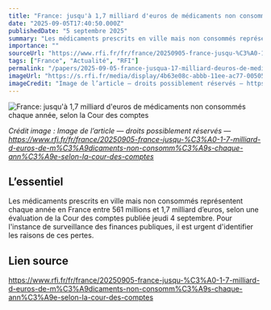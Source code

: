 ```yaml
---
title: "France: jusqu'à 1,7 milliard d'euros de médicaments non consommés chaque année, selon la Cour des comptes"
date: "2025-09-05T17:40:50.000Z"
publishedDate: "5 septembre 2025"
summary: "Les médicaments prescrits en ville mais non consommés représentent chaque année en France entre 561 millions et 1,7 milliard d’euros, selon une évaluation de la Cour des comptes publiée jeudi 4 septembre. Pour l'instance de surveillance des finances publiques, il est urgent d'identifier les raisons de ces pertes."
importance: ""
sourceUrl: "https://www.rfi.fr/fr/france/20250905-france-jusqu-%C3%A0-1-7-milliard-d-euros-de-m%C3%A9dicaments-non-consomm%C3%A9s-chaque-ann%C3%A9e-selon-la-cour-des-comptes"
tags: ["France", "Actualité", "RFI"]
permalink: "/papers/2025-09-05-france-jusqua-17-milliard-deuros-de-medicaments-non-consommes-chaque-annee-selon-la-cour-des-comptes"
imageUrl: "https://s.rfi.fr/media/display/4b63e08c-abbb-11ee-ac77-005056bfb2b6/w:1280/p:16x9/m%C3%A9dicaments%20-%20Unsplash%20-%20Volodymyr%20Hryshchenko%20-m1Hq4ibP9rc-.jpg"
imageCredit: "Image de l’article — droits possiblement réservés — https://www.rfi.fr/fr/france/20250905-france-jusqu-%C3%A0-1-7-milliard-d-euros-de-m%C3%A9dicaments-non-consomm%C3%A9s-chaque-ann%C3%A9e-selon-la-cour-des-comptes"
---
```


![France: jusqu'à 1,7 milliard d'euros de médicaments non consommés chaque année, selon la Cour des comptes](https://s.rfi.fr/media/display/4b63e08c-abbb-11ee-ac77-005056bfb2b6/w:1280/p:16x9/m%C3%A9dicaments%20-%20Unsplash%20-%20Volodymyr%20Hryshchenko%20-m1Hq4ibP9rc-.jpg)

*Crédit image : Image de l’article — droits possiblement réservés — https://www.rfi.fr/fr/france/20250905-france-jusqu-%C3%A0-1-7-milliard-d-euros-de-m%C3%A9dicaments-non-consomm%C3%A9s-chaque-ann%C3%A9e-selon-la-cour-des-comptes*

## L’essentiel

Les médicaments prescrits en ville mais non consommés représentent chaque année en France entre 561 millions et 1,7 milliard d’euros, selon une évaluation de la Cour des comptes publiée jeudi 4 septembre. Pour l'instance de surveillance des finances publiques, il est urgent d'identifier les raisons de ces pertes.

## Lien source

https://www.rfi.fr/fr/france/20250905-france-jusqu-%C3%A0-1-7-milliard-d-euros-de-m%C3%A9dicaments-non-consomm%C3%A9s-chaque-ann%C3%A9e-selon-la-cour-des-comptes
